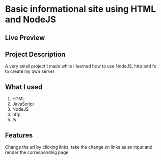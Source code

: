 # Basic informational site using HTML and NodeJS

## Live Preview

## Project Description

A very small project I made while I learned how to use NodeJS, http and fs to create my own server

## What I used

1. HTML
2. JavaScript
3. NodeJS
4. http
5. fs

## Features

Change the url by clicking links, take the change on links as an input and render the corresponding page
